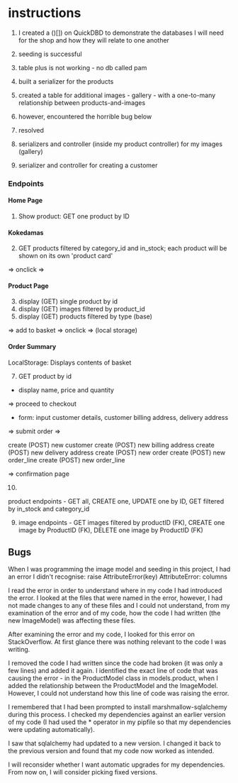 # instructions

1. I created a ()[]) on QuickDBD to demonstrate the databases I will need for the shop and how they will relate to one another

1. seeding is successful 
2. table plus is not working - no db called pam
3. built a serializer for the products
4. created a table for additional images - gallery - with a one-to-many relationship between products-and-images
5. however, encountered the horrible bug below
6. resolved
7. serializers and controller (inside my product controller) for my images (gallery)
8. serializer and controller for creating a customer

### Endpoints

#### Home Page 

1. Show product: GET one product by ID

#### Kokedamas

2. GET products filtered by category_id and in_stock; each product will be shown on its own 'product card' 

=> onclick =>

#### Product Page 
3. display (GET) single product by id 
4. display (GET) images filtered by product_id 
5. display (GET) products filtered by type (base)

=> add to basket => onclick => (local storage)

#### Order Summary 

LocalStorage: Displays contents of basket 

7. GET product by id

- display name, price and quantity


=> proceed to checkout

- form: input customer details, customer billing address, delivery address

=> submit order => 

create (POST) new customer
create (POST) new billing address
create (POST) new delivery address
create (POST) new order
create (POST) new order_line
create (POST) new order_line 

=> confirmation page 





10. 







product endpoints - GET all, CREATE one, UPDATE one by ID, GET filtered by in_stock and category_id

9. image endpoints - GET images filtered by productID (FK), CREATE one image by ProductID (FK), DELETE one image by ProductID (FK)
## Bugs 

When I was programming the image model and seeding in this project, I had an error I didn't recognise: 
raise AttributeError(key)
AttributeError: columns

I read the error in order to understand where in my code I had introduced the error. I looked at the files that were named in the error, however, I had not made changes to any of these files and I could not understand, from my examination of the error and of my code, how the code I had written (the new ImageModel) was affecting these files.  

After examining the error and my code, I looked for this error on StackOverflow. At first glance there was nothing relevant to the code I was writing.  

I removed the code I had written since the code had broken (it was only a few lines) and added it again.  I identified the exact line of code that was causing the error - in the ProductModel class in models.product, when I added the relationship between the ProductModel and the ImageModel. However, I could not understand how this line of code was raising the error.

I remembered that I had been prompted to install marshmallow-sqlalchemy during this process. I checked my dependencies against an earlier version of my code (I had used the * operator in my pipfile so that my dependencies were updating automatically).  

I saw that sqlalchemy had updated to a new version. I changed it back to the previous version and found that my code now worked as intended.  

I will reconsider whether I want automatic upgrades for my dependencies.  From now on, I will consider picking fixed versions.  

